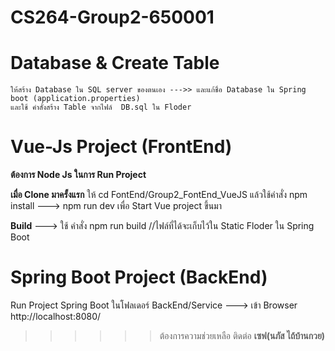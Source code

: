 # CS264-Group2-650001

# Database & Create Table

    ให้สร้าง Database ใน SQL server ของตนเอง --->> และแก้ชื่อ Database ใน Spring boot (application.properties)
    และใช้ คำสั่งสร้าง Table จากไฟล์  DB.sql ใน Floder

# Vue-Js Project (FrontEnd)

**ต้องการ Node Js ในการ Run Project**

**เมื่อ Clone มาครั้งแรก** ให้ cd FontEnd/Group2_FontEnd_VueJS แล้วใช้คำสั่ง npm install
---> npm run dev เพื่อ Start Vue project ขึ้นมา

**Build**
---> ใช้ คำสั่ง npm run build //ไฟล์ที่ได้จะเก็บไว้ใน Static Floder ใน Spring Boot

# Spring Boot Project (BackEnd)

Run Project Spring Boot ในโฟลเดอร์ BackEnd/Service
---> เข้า Browser http://localhost:8080/

> > > > > > ต้องการความช่วยเหลือ ติดต่อ **เซฟ(นภัส ไถ้บ้านกวย)**
